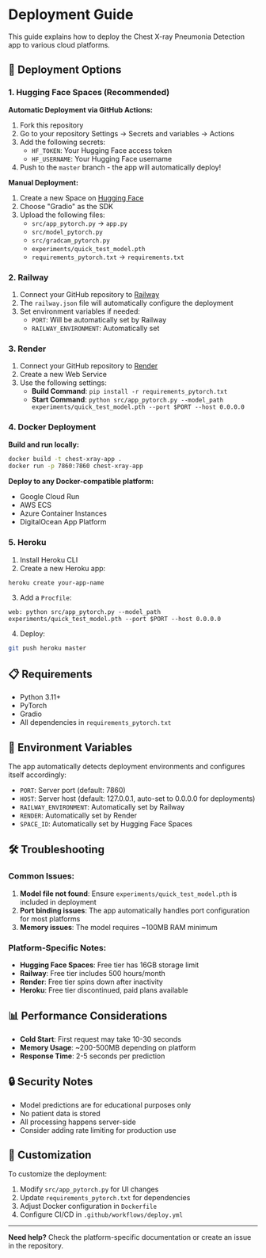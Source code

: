 # Deployment Guide

This guide explains how to deploy the Chest X-ray Pneumonia Detection app to various cloud platforms.

## 🚀 Deployment Options

### 1. Hugging Face Spaces (Recommended)

**Automatic Deployment via GitHub Actions:**

1. Fork this repository
2. Go to your repository Settings → Secrets and variables → Actions
3. Add the following secrets:
   - `HF_TOKEN`: Your Hugging Face access token
   - `HF_USERNAME`: Your Hugging Face username
4. Push to the `master` branch - the app will automatically deploy!

**Manual Deployment:**

1. Create a new Space on [Hugging Face](https://huggingface.co/spaces)
2. Choose "Gradio" as the SDK
3. Upload the following files:
   - `src/app_pytorch.py` → `app.py`
   - `src/model_pytorch.py`
   - `src/gradcam_pytorch.py`
   - `experiments/quick_test_model.pth`
   - `requirements_pytorch.txt` → `requirements.txt`

### 2. Railway

1. Connect your GitHub repository to [Railway](https://railway.app)
2. The `railway.json` file will automatically configure the deployment
3. Set environment variables if needed:
   - `PORT`: Will be automatically set by Railway
   - `RAILWAY_ENVIRONMENT`: Automatically set

### 3. Render

1. Connect your GitHub repository to [Render](https://render.com)
2. Create a new Web Service
3. Use the following settings:
   - **Build Command**: `pip install -r requirements_pytorch.txt`
   - **Start Command**: `python src/app_pytorch.py --model_path experiments/quick_test_model.pth --port $PORT --host 0.0.0.0`

### 4. Docker Deployment

**Build and run locally:**
```bash
docker build -t chest-xray-app .
docker run -p 7860:7860 chest-xray-app
```

**Deploy to any Docker-compatible platform:**
- Google Cloud Run
- AWS ECS
- Azure Container Instances
- DigitalOcean App Platform

### 5. Heroku

1. Install Heroku CLI
2. Create a new Heroku app:
```bash
heroku create your-app-name
```
3. Add a `Procfile`:
```
web: python src/app_pytorch.py --model_path experiments/quick_test_model.pth --port $PORT --host 0.0.0.0
```
4. Deploy:
```bash
git push heroku master
```

## 📋 Requirements

- Python 3.11+
- PyTorch
- Gradio
- All dependencies in `requirements_pytorch.txt`

## 🔧 Environment Variables

The app automatically detects deployment environments and configures itself accordingly:

- `PORT`: Server port (default: 7860)
- `HOST`: Server host (default: 127.0.0.1, auto-set to 0.0.0.0 for deployments)
- `RAILWAY_ENVIRONMENT`: Automatically set by Railway
- `RENDER`: Automatically set by Render
- `SPACE_ID`: Automatically set by Hugging Face Spaces

## 🛠️ Troubleshooting

### Common Issues:

1. **Model file not found**: Ensure `experiments/quick_test_model.pth` is included in deployment
2. **Port binding issues**: The app automatically handles port configuration for most platforms
3. **Memory issues**: The model requires ~100MB RAM minimum

### Platform-Specific Notes:

- **Hugging Face Spaces**: Free tier has 16GB storage limit
- **Railway**: Free tier includes 500 hours/month
- **Render**: Free tier spins down after inactivity
- **Heroku**: Free tier discontinued, paid plans available

## 📊 Performance Considerations

- **Cold Start**: First request may take 10-30 seconds
- **Memory Usage**: ~200-500MB depending on platform
- **Response Time**: 2-5 seconds per prediction

## 🔒 Security Notes

- Model predictions are for educational purposes only
- No patient data is stored
- All processing happens server-side
- Consider adding rate limiting for production use

## 📝 Customization

To customize the deployment:

1. Modify `src/app_pytorch.py` for UI changes
2. Update `requirements_pytorch.txt` for dependencies
3. Adjust Docker configuration in `Dockerfile`
4. Configure CI/CD in `.github/workflows/deploy.yml`

---

**Need help?** Check the platform-specific documentation or create an issue in the repository.